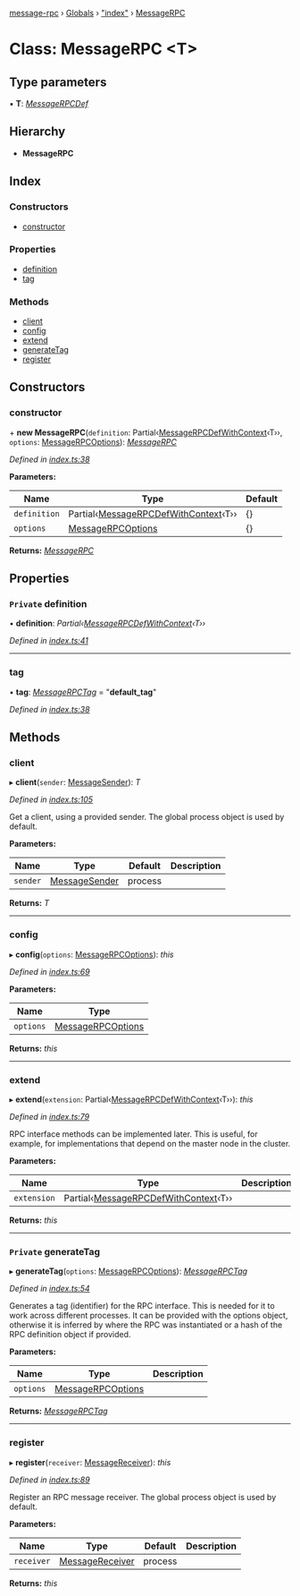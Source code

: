 [message-rpc](../README.md) › [Globals](../globals.md) › ["index"](../modules/_index_.md) › [MessageRPC](_index_.messagerpc.md)

# Class: MessageRPC <**T**>

## Type parameters

▪ **T**: *[MessageRPCDef](../modules/_index_.md#messagerpcdef)*

## Hierarchy

* **MessageRPC**

## Index

### Constructors

* [constructor](_index_.messagerpc.md#constructor)

### Properties

* [definition](_index_.messagerpc.md#private-definition)
* [tag](_index_.messagerpc.md#tag)

### Methods

* [client](_index_.messagerpc.md#client)
* [config](_index_.messagerpc.md#config)
* [extend](_index_.messagerpc.md#extend)
* [generateTag](_index_.messagerpc.md#private-generatetag)
* [register](_index_.messagerpc.md#register)

## Constructors

###  constructor

\+ **new MessageRPC**(`definition`: Partial‹[MessageRPCDefWithContext](../modules/_index_.md#messagerpcdefwithcontext)‹T››, `options`: [MessageRPCOptions](../modules/_index_.md#messagerpcoptions)): *[MessageRPC](_index_.messagerpc.md)*

*Defined in [index.ts:38](https://github.com/srolel/message-rpc/blob/f8420f8/src/index.ts#L38)*

**Parameters:**

Name | Type | Default |
------ | ------ | ------ |
`definition` | Partial‹[MessageRPCDefWithContext](../modules/_index_.md#messagerpcdefwithcontext)‹T›› | {} |
`options` | [MessageRPCOptions](../modules/_index_.md#messagerpcoptions) | {} |

**Returns:** *[MessageRPC](_index_.messagerpc.md)*

## Properties

### `Private` definition

• **definition**: *Partial‹[MessageRPCDefWithContext](../modules/_index_.md#messagerpcdefwithcontext)‹T››*

*Defined in [index.ts:41](https://github.com/srolel/message-rpc/blob/f8420f8/src/index.ts#L41)*

___

###  tag

• **tag**: *[MessageRPCTag](../modules/_index_.md#messagerpctag)* = "__default_tag__"

*Defined in [index.ts:38](https://github.com/srolel/message-rpc/blob/f8420f8/src/index.ts#L38)*

## Methods

###  client

▸ **client**(`sender`: [MessageSender](../modules/_index_.md#messagesender)): *T*

*Defined in [index.ts:105](https://github.com/srolel/message-rpc/blob/f8420f8/src/index.ts#L105)*

Get a client, using a provided sender. The global process object is used by default.

**Parameters:**

Name | Type | Default | Description |
------ | ------ | ------ | ------ |
`sender` | [MessageSender](../modules/_index_.md#messagesender) | process |   |

**Returns:** *T*

___

###  config

▸ **config**(`options`: [MessageRPCOptions](../modules/_index_.md#messagerpcoptions)): *this*

*Defined in [index.ts:69](https://github.com/srolel/message-rpc/blob/f8420f8/src/index.ts#L69)*

**Parameters:**

Name | Type |
------ | ------ |
`options` | [MessageRPCOptions](../modules/_index_.md#messagerpcoptions) |

**Returns:** *this*

___

###  extend

▸ **extend**(`extension`: Partial‹[MessageRPCDefWithContext](../modules/_index_.md#messagerpcdefwithcontext)‹T››): *this*

*Defined in [index.ts:79](https://github.com/srolel/message-rpc/blob/f8420f8/src/index.ts#L79)*

RPC interface methods can be implemented later. This is useful, for example,
for implementations that depend on the master node in the cluster.

**Parameters:**

Name | Type | Description |
------ | ------ | ------ |
`extension` | Partial‹[MessageRPCDefWithContext](../modules/_index_.md#messagerpcdefwithcontext)‹T›› |   |

**Returns:** *this*

___

### `Private` generateTag

▸ **generateTag**(`options`: [MessageRPCOptions](../modules/_index_.md#messagerpcoptions)): *[MessageRPCTag](../modules/_index_.md#messagerpctag)*

*Defined in [index.ts:54](https://github.com/srolel/message-rpc/blob/f8420f8/src/index.ts#L54)*

Generates a tag (identifier) for the RPC interface. This is needed for it
to work across different processes. It can be provided with the options object,
otherwise it is inferred by where the RPC was instantiated or a hash of the
RPC definition object if provided.

**Parameters:**

Name | Type | Description |
------ | ------ | ------ |
`options` | [MessageRPCOptions](../modules/_index_.md#messagerpcoptions) |   |

**Returns:** *[MessageRPCTag](../modules/_index_.md#messagerpctag)*

___

###  register

▸ **register**(`receiver`: [MessageReceiver](../modules/_index_.md#messagereceiver)): *this*

*Defined in [index.ts:89](https://github.com/srolel/message-rpc/blob/f8420f8/src/index.ts#L89)*

Register an RPC message receiver. The global process object is used by default.

**Parameters:**

Name | Type | Default | Description |
------ | ------ | ------ | ------ |
`receiver` | [MessageReceiver](../modules/_index_.md#messagereceiver) | process |   |

**Returns:** *this*
